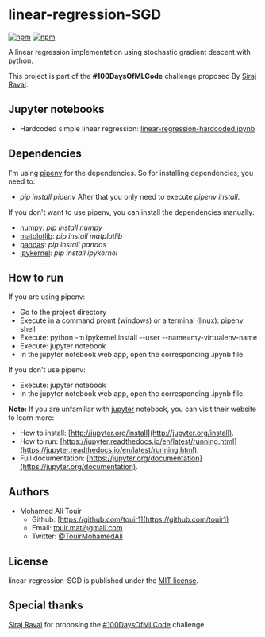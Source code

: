 # linear-regression-SGD
[![npm](https://img.shields.io/badge/langage-Python-blue.svg?style=flat-square)](https://www.python.org/) [![npm](https://img.shields.io/npm/l/date-2.svg?style=flat-square)](https://github.com/touir1/Date2/blob/master/LICENSE)

A linear regression implementation using stochastic gradient descent with python.

This project is part of the <b>#100DaysOfMLCode</b> challenge proposed By [Siraj Raval](https://twitter.com/sirajraval).

## Jupyter notebooks ##
* Hardcoded simple linear regression: [linear-regression-hardcoded.ipynb](http://nbviewer.jupyter.org/github/touir1/linear-regression-SGD/blob/master/linear-regression-hardcoded.ipynb)

## Dependencies ##
I'm using [pipenv](https://docs.pipenv.org/) for the dependencies. So for installing dependencies, you need to:
* _pip install pipenv_
After that you only need to execute _pipenv install_.

If you don't want to use pipenv, you can install the dependencies manually:

* [numpy](http://www.numpy.org/): _pip install numpy_
* [matplotlib](https://matplotlib.org): _pip install matplotlib_
* [pandas](https://pandas.pydata.org/): _pip install pandas_
* [ipykernel](https://ipython.readthedocs.io/en/stable/): _pip install ipykernel_

## How to run ##

If you are using pipenv:
* Go to the project directory
* Execute in a command promt (windows) or a terminal (linux): pipenv shell
* Execute: python -m ipykernel install --user --name=my-virtualenv-name
* Execute: jupyter notebook
* In the jupyter notebook web app, open the corresponding .ipynb file.

If you don't use pipenv:
* Execute: jupyter notebook
* In the jupyter notebook web app, open the corresponding .ipynb file.

<b>Note:</b> If you are unfamiliar with [jupyter](http://jupyter.org/) notebook, you can visit their website to learn more:
* How to install: [http://jupyter.org/install](http://jupyter.org/install).
* How to run: [https://jupyter.readthedocs.io/en/latest/running.html](https://jupyter.readthedocs.io/en/latest/running.html).
* Full documentation: [https://jupyter.org/documentation](https://jupyter.org/documentation).

## Authors ##

* Mohamed Ali Touir
  * Github: [https://github.com/touir1](https://github.com/touir1)
  * Email: [touir.mat@gmail.com](mailto:touir.mat@gmail.com)
  * Twitter: [@TouirMohamedAli](https://twitter.com/TouirMohamedAli)

## License ##

linear-regression-SGD is published under the [MIT license](http://www.opensource.org/licenses/mit-license).

## Special thanks ##

[Siraj Raval](https://twitter.com/sirajraval) for proposing the [#100DaysOfMLCode](https://twitter.com/search?q=%23100DaysOfMLCode&src=tyah) challenge.

